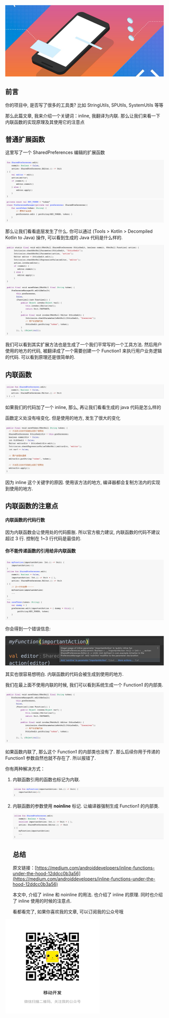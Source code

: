 <img width="auto" height="auto" src="https://raw.githubusercontent.com/xiaojinzi123/images/master/20210531193822.png" />

## 前言

你的项目中, 是否写了很多的工具类? 比如 StringUtils, SPUtils, SystemUtils 等等

那么此篇文章, 我来介绍一个关键词：inline, 我翻译为内联. 那么让我们来看一下内联函数的实现原理及其使用它的注意点

## 普通扩展函数

这里写了一个 SharedPreferences 编辑的扩展函数

<img width="auto" height="auto" src="https://raw.githubusercontent.com/xiaojinzi123/images/master/20210609113913.png" />

<img width="auto" height="auto" src="https://raw.githubusercontent.com/xiaojinzi123/images/master/20210609114004.png" />

那么让我们看看底层发生了什么. 你可以通过 (Tools > Kotlin > Decompiled Kotlin to Java) 操作, 可以看到生成的 Java 代码是什么样的.

<img width="auto" height="auto" src="https://raw.githubusercontent.com/xiaojinzi123/images/master/20210609114015.png" />

我们可以看到其实扩展方法也是生成了一个我们平常写的一个工具方法. 然后用户使用的地方的代码, 被翻译成了一个需要创建一个 Function1 来执行用户业务逻辑的代码. 可以看到原理还是很简单的.

## 内联函数

<img width="auto" height="auto" src="https://raw.githubusercontent.com/xiaojinzi123/images/master/20210609114036.png" />

如果我们的代码加了一个 inline, 那么, 再让我们看看生成的 java 代码是怎么样的

函数定义处没有啥变化. 但是使用的地方, 发生了很大的变化

<img width="auto" height="auto" src="https://raw.githubusercontent.com/xiaojinzi123/images/master/20210609114046.png" />

因为 inline 这个关键字的原因. 使用该方法的地方, 编译器都会复制方法内的实现到使用的地方. 

## 内联函数的注意点

#### 内联函数的代码行数

因为内联函数会让使用处的代码膨胀. 所以官方极力建议, 内联函数的代码不建议超过 3 行. 控制在 1~3 行代码是最佳的. 

#### 你不能传递函数的引用给非内联函数

<img width="auto" height="auto" src="https://raw.githubusercontent.com/xiaojinzi123/images/master/20210609114058.png" />

你会得到一个错误信息:

<img width="auto" height="auto" src="https://raw.githubusercontent.com/xiaojinzi123/images/master/20210609110744.png" />

其实也很容易想明白. 内联函数的代码会被生成到使用的地方. 

我们在最上面不使用内联的时候, 我们可以看到系统生成一个 Function1 的内部类. 

<img width="auto" height="auto" src="https://raw.githubusercontent.com/xiaojinzi123/images/master/20210609114116.png" />

如果函数内联了, 那么这个 Function1 的内部类也没有了. 那么后续你用于传递的 Function1 参数自然也就不存在了. 所以报错了.

你有两种解决方式：

1. 内联函数引用的函数也标记为内联.

   <img width="auto" height="auto" src="https://raw.githubusercontent.com/xiaojinzi123/images/master/20210609114135.png" />
   
2. 内联函数的参数使用 **noinline** 标记. 让编译器强制生成 Function1 的内部类.

   <img width="auto" height="auto" src="https://raw.githubusercontent.com/xiaojinzi123/images/master/20210609114147.png" />
   
   ## 总结
   
   原文链接：[https://medium.com/androiddevelopers/inline-functions-under-the-hood-12ddcc0b3a56](https://medium.com/androiddevelopers/inline-functions-under-the-hood-12ddcc0b3a56)
   
   本文中, 介绍了 inline 和 noinline 的用法. 也介绍了 inline 的原理. 同时也介绍了 inline 使用的时候的注意点. 
   
   看都看完了, 如果你喜欢我的文章, 可以订阅我的公众号哦
   
<img width="300" height="300" src="https://raw.githubusercontent.com/xiaojinzi123/images/master/IMG_8339(20210603-215157).JPG" />